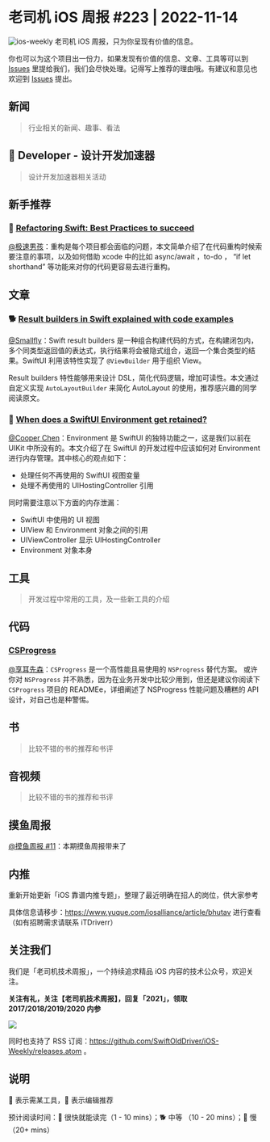 # 老司机 iOS 周报 #223 | 2022-11-14

![ios-weekly](https://github.com/SwiftOldDriver/iOS-Weekly/blob/master/assets/ios-weekly.png?raw=true)
老司机 iOS 周报，只为你呈现有价值的信息。

你也可以为这个项目出一份力，如果发现有价值的信息、文章、工具等可以到 [Issues](https://github.com/SwiftOldDriver/iOS-Weekly/issues) 里提给我们，我们会尽快处理。记得写上推荐的理由哦。有建议和意见也欢迎到 [Issues](https://github.com/SwiftOldDriver/iOS-Weekly/issues) 提出。

## 新闻

> 行业相关的新闻、趣事、看法

##  Developer - 设计开发加速器

> 设计开发加速器相关活动

## 新手推荐

### 🐎 [Refactoring Swift: Best Practices to succeed](https://www.avanderlee.com/optimization/refactoring-swift-best-practices/)

[@极速男孩](https://github.com/ztlyyznf001)：重构是每个项目都会面临的问题，本文简单介绍了在代码重构时候索要注意的事项，以及如何借助 xcode 中的比如 async/await ，to-do ，  “if let shorthand” 等功能来对你的代码更容易去进行重构。

## 文章

### 🐕 [Result builders in Swift explained with code examples](https://www.avanderlee.com/swift/result-builders/)

[@Smallfly](https://github.com/iostalks)：Swift result builders 是一种组合构建代码的方式，在构建闭包内，多个同类型返回值的表达式，执行结果将会被隐式组合，返回一个集合类型的结果。SwiftUI 利用该特性实现了 `@ViewBuilder` 用于组织 View。

Result builders 特性能够用来设计 DSL，简化代码逻辑，增加可读性。本文通过自定义实现 `AutoLayoutBuilder` 来简化 AutoLayout 的使用，推荐感兴趣的同学阅读原文。

### 🐎 [When does a SwiftUI Environment get retained?](https://tiagolopes.blog/2022/11/01/when-does-a-swiftui-environment-get-retained/)

[@Cooper Chen](https://github.com/cjlcooper)：Environment 是 SwiftUI 的独特功能之一，这是我们以前在 UIKit 中所没有的。本文介绍了在 SwiftUI 的开发过程中应该如何对 Environment 进行内存管理。其中核心的观点如下：
- 处理任何不再使用的 SwiftUI 视图变量
- 处理不再使用的 UIHostingController 引用

同时需要注意以下方面的内存泄漏：
- SwiftUI 中使用的 UI 视图
- UIView 和 Environment 对象之间的引用
- UIViewController 显示 UIHostingController
- Environment 对象本身

## 工具

> 开发过程中常用的工具，及一些新工具的介绍

## 代码
### [CSProgress](https://github.com/CharlesJS/CSProgress)
[@享耳先森](https://github.com/iblacksun)：`CSProgress` 是一个高性能且易使用的 `NSProgress` 替代方案。 或许你对 `NSProgress` 并不熟悉，因为在业务开发中比较少用到，但还是建议你阅读下 `CSProgress` 项目的 READMEe，详细阐述了 NSProgress 性能问题及糟糕的 API 设计，对自己也是种警惕。

## 书

> 比较不错的书的推荐和书评

## 音视频

> 比较不错的书的推荐和书评

## 摸鱼周报

[@摸鱼周报 #11](https://mp.weixin.qq.com/s/hE9wYlLX8F1sKjIF5eIPVQ)：本期摸鱼周报带来了

## 内推

重新开始更新「iOS 靠谱内推专题」，整理了最近明确在招人的岗位，供大家参考

具体信息请移步：https://www.yuque.com/iosalliance/article/bhutav 进行查看（如有招聘需求请联系 iTDriverr）

## 关注我们

我们是「老司机技术周报」，一个持续追求精品 iOS 内容的技术公众号，欢迎关注。

**关注有礼，关注【老司机技术周报】，回复「2021」，领取 2017/2018/2019/2020 内参**

![](https://github.com/SwiftOldDriver/iOS-Weekly/blob/master/assets/qrcode_for_wechat.jpg?raw=true)

同时也支持了 RSS 订阅：https://github.com/SwiftOldDriver/iOS-Weekly/releases.atom 。

## 说明

🚧 表示需某工具，🌟 表示编辑推荐

预计阅读时间：🐎 很快就能读完（1 - 10 mins）；🐕 中等 （10 - 20 mins）；🐢 慢（20+ mins）
